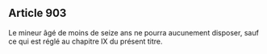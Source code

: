 Article 903
----
Le mineur âgé de moins de seize ans ne pourra aucunement disposer, sauf ce qui
est réglé au chapitre IX du présent titre.
